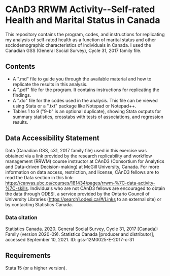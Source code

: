 # CAnD3 RRWM Activity--Self-rated Health and Marital Status in Canada
This repository contains the program, codes, and instructions for replicating my analysis of self-rated health as a function of marital status and other sociodemographic characteristics of individuals in Canada. I used the Canadian GSS (General Social Survey), Cycle 31, 2017 family file.
## Contents
- A ".md" file to guide you through the available material and how to replicate the results in this analysis.
- A ".pdf" file for the program. It contains instructions for replicating the findings.
- A ".do" file for the codes used in the analysis. This file can be viewed using Stata or a ".txt" package like Notepad or Notepad++.
- Tables 1 to 9 ("9-b" is an optional duplicate), showing Stata outputs for summary statistics, crosstabs with tests of associations, and regression results.
## Data Accessibility Statement
Data (Canadian GSS, c31, 2017 family file) used in this exercise was obtained via a link provided by the research replicability and workflow management (RRWM) course instructor at CAnD3 (Consortium for Analytics and Data-driven Decision-making) at McGill University, Canada. For more information on data access, restriction, and license, CAnD3 fellows are to read the Data section in this link: https://canvas.ubc.ca/courses/181434/pages/rrwm-%7C-data-activity-%7C-skills. Individuals who are not CAnD3 fellows are encouraged to obtain the data through ODESI, a service provided by the Ontario Council of University Libraries (https://search1.odesi.ca/#/Links to an external site) or by contacting Statistics Canada.
### Data citation
Statistics Canada. 2020. General Social Survey, Cycle 31, 2017 [Canada]: Family (version 2020-09). Statistics Canada [producer and distributor], accessed September 10, 2021. ID: gss-12M0025-E-2017-c-31
## Requirements
Stata 15 (or a higher version).
